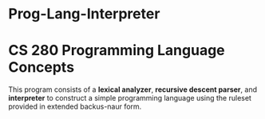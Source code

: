 # Prog-Lang-Interpreter

<h1>CS 280 Programming Language Concepts</h2>
This program consists of a <b>lexical analyzer</b>, <b>recursive descent parser</b>, and <b>interpreter</b> to construct a simple programming language using the ruleset provided in extended backus-naur form.
